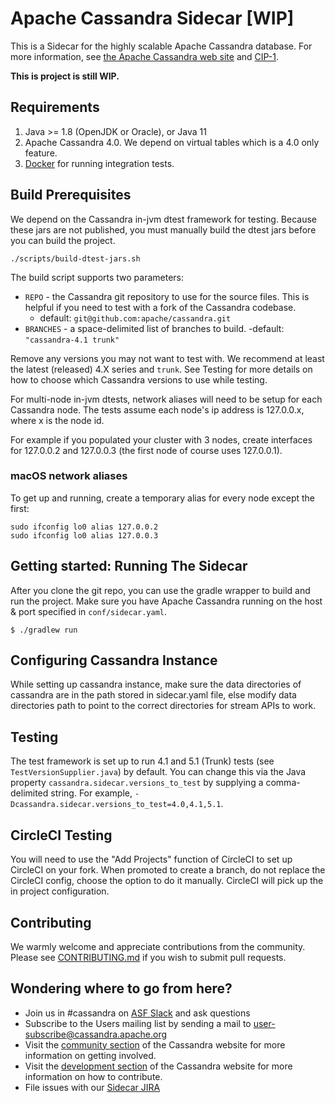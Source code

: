 <!--
#
# Licensed to the Apache Software Foundation (ASF) under one
# or more contributor license agreements.  See the NOTICE file
# distributed with this work for additional information
# regarding copyright ownership.  The ASF licenses this file
# to you under the Apache License, Version 2.0 (the
# "License"); you may not use this file except in compliance
# with the License.  You may obtain a copy of the License at
#
#     http://www.apache.org/licenses/LICENSE-2.0
#
# Unless required by applicable law or agreed to in writing, software
# distributed under the License is distributed on an "AS IS" BASIS,
# WITHOUT WARRANTIES OR CONDITIONS OF ANY KIND, either express or implied.
# See the License for the specific language governing permissions and
# limitations under the License.
#
-->

# Apache Cassandra Sidecar [WIP]

This is a Sidecar for the highly scalable Apache Cassandra database.
For more information, see [the Apache Cassandra web site](http://cassandra.apache.org/) and [CIP-1](https://cwiki.apache.org/confluence/pages/viewpage.action?pageId=95652224).

**This is project is still WIP.**

Requirements
------------
  1. Java >= 1.8 (OpenJDK or Oracle), or Java 11
  2. Apache Cassandra 4.0.  We depend on virtual tables which is a 4.0 only feature.
  3. [Docker](https://www.docker.com/products/docker-desktop/) for running integration tests.

Build Prerequisites
-------------------
We depend on the Cassandra in-jvm dtest framework for testing. 
Because these jars are not published, you must manually build the dtest jars before you can build the project.

```shell
./scripts/build-dtest-jars.sh
```

The build script supports two parameters:
- `REPO` - the Cassandra git repository to use for the source files. This is helpful if you need to test with a fork of the Cassandra codebase.
    - default: `git@github.com:apache/cassandra.git`
- `BRANCHES` - a space-delimited list of branches to build.
  -default: `"cassandra-4.1 trunk"`

Remove any versions you may not want to test with. We recommend at least the latest (released) 4.X series and `trunk`.
See Testing for more details on how to choose which Cassandra versions to use while testing.

For multi-node in-jvm dtests, network aliases will need to be setup for each Cassandra node. The tests assume each node's 
ip address is 127.0.0.x, where x is the node id. 

For example if you populated your cluster with 3 nodes, create interfaces for 127.0.0.2 and 127.0.0.3 (the first node of course uses 127.0.0.1).

### macOS network aliases
To get up and running, create a temporary alias for every node except the first:

```
sudo ifconfig lo0 alias 127.0.0.2
sudo ifconfig lo0 alias 127.0.0.3
```

Getting started: Running The Sidecar
--------------------------------------

After you clone the git repo, you can use the gradle wrapper to build and run the project. Make sure you have 
Apache Cassandra running on the host & port specified in `conf/sidecar.yaml`.

    $ ./gradlew run
  
Configuring Cassandra Instance
------------------------------

While setting up cassandra instance, make sure the data directories of cassandra are in the path stored in sidecar.yaml file, else modify data directories path to point to the correct directories for stream APIs to work.

Testing
-------

The test framework is set up to run 4.1 and 5.1 (Trunk) tests (see `TestVersionSupplier.java`) by default.
You can change this via the Java property `cassandra.sidecar.versions_to_test` by supplying a comma-delimited string.
For example, `-Dcassandra.sidecar.versions_to_test=4.0,4.1,5.1`.

CircleCI Testing
-----------------

You will need to use the "Add Projects" function of CircleCI to set up CircleCI on your fork.  When promoted to create a branch, 
do not replace the CircleCI config, choose the option to do it manually.  CircleCI will pick up the in project configuration.

Contributing
------------

We warmly welcome and appreciate contributions from the community. Please see [CONTRIBUTING.md](CONTRIBUTING.md)
if you wish to submit pull requests.

Wondering where to go from here?
--------------------------------
  * Join us in #cassandra on [ASF Slack](https://s.apache.org/slack-invite) and ask questions 
  * Subscribe to the Users mailing list by sending a mail to
    user-subscribe@cassandra.apache.org
  * Visit the [community section](http://cassandra.apache.org/community/) of the Cassandra website for more information on getting involved.
  * Visit the [development section](http://cassandra.apache.org/doc/latest/development/index.html) of the Cassandra website for more information on how to contribute.
  * File issues with our [Sidecar JIRA](https://issues.apache.org/jira/projects/CASSANDRASC/issues/)
